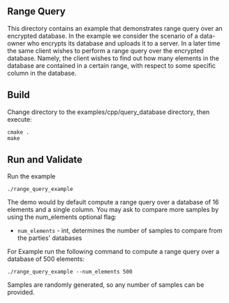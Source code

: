 ## Range Query

This directory contains an example that demonstrates range query over an encrypted database. In the example we consider the scenario of a data-owner who encrypts its database and uploads it to a server. In a later time the same client wishes to perform a range query over the encrypted database. Namely, the client wishes to find out how many elements in the database are contained in a certain range, with respect to some specific column in the database.

## Build
Change directory to the examples/cpp/query_database directory, then execute:

    cmake .
    make

## Run and Validate
Run the example 

    ./range_query_example 


The demo would by default compute a range query over a database of 16 elements and a single column.
You may ask to compare more samples by using the num_elements optional flag:

* `num_elements` - int, determines the number of samples to compare from the parties' databases

For Example run the following command to compute a range query over a database of 500 elements:

    ./range_query_example --num_elements 500

Samples are randomly generated, so any number of samples can be provided.
